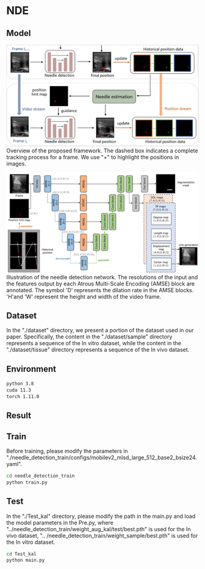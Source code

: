 # NDE 
## Model
<img src="https://github.com/xgts/needle-detection/blob/master/pic/framework.jpg" width="800"><br/>
Overview of the proposed framework. The dashed box indicates a complete tracking process for a frame. We use "+" to highlight the positions in images.

<img src="https://github.com/xgts/needle-detection/blob/master/pic/network.jpg" width="800"><br/>
Illustration of the needle detection network. The resolutions of the input and the features output by each Atrous Multi-Scale Encoding (AMSE) block are annotated. The symbol 'D' represents the dilation rate in the AMSE blocks. 'H'and 'W' represent the height and width of the video frame.

## Dataset
In the "./dataset" directory, we present a portion of the dataset used in our paper. Specifically, the content in the "./dataset/sample" directory represents a sequence of the In vitro dataset, while the content in the "./dataset/tissue" directory represents a sequence of the In vivo dataset.

## Environment
```bash
python 3.8
cuda 11.3
torch 1.11.0
```

## Result

## Train
Before training, please modify the parameters in "./needle_detection_train/configs/mobilev2_mlsd_large_512_base2_bsize24.yaml".
```bash
cd needle_detection_train
python train.py
```

## Test
In the "./Test_kal" directory, please modify the path in the main.py and load the model parameters in the Pre.py, where "../needle_detection_train/weight_aug_kal/test/best.pth" is used for the In vivo dataset, ".. /needle_detection_train/weight_sample/best.pth" is used for the In vitro dataset.
```bash
cd Test_kal
python main.py
```
